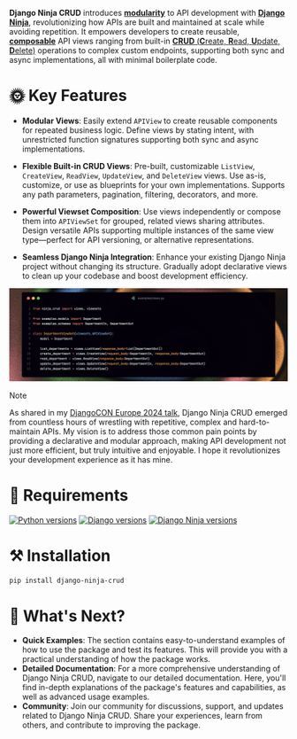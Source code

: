 **Django Ninja CRUD** introduces [**modularity**](https://en.wikipedia.org/wiki/Modular_programming) to API development with [**Django Ninja**](https://github.com/vitalik/django-ninja), revolutionizing how APIs are built and maintained at scale while avoiding repetition. It empowers developers to create reusable, [**composable**](https://en.wikipedia.org/wiki/Composability) API views ranging from built-in [**CRUD** (**C**reate, **R**ead, **U**pdate, **D**elete)](https://en.wikipedia.org/wiki/Create,_read,_update_and_delete) operations to complex custom endpoints, supporting both sync and async implementations, all with minimal boilerplate code.

# 🌞 Key Features
- **Modular Views**: Easily extend `APIView` to create reusable components for repeated business logic. Define views by stating intent, with unrestricted function signatures supporting both sync and async implementations.

- **Flexible Built-in CRUD Views**: Pre-built, customizable `ListView`, `CreateView`, `ReadView`, `UpdateView`, and `DeleteView` views. Use as-is, customize, or use as blueprints for your own implementations. Supports any path parameters, pagination, filtering, decorators, and more.

- **Powerful Viewset Composition**: Use views independently or compose them into `APIViewSet` for grouped, related views sharing attributes. Design versatile APIs supporting multiple instances of the same view type—perfect for API versioning, or alternative representations.

- **Seamless Django Ninja Integration**: Enhance your existing Django Ninja project without changing its structure. Gradually adopt declarative views to clean up your codebase and boost development efficiency.

![Django Ninja CRUD Code](https://raw.githubusercontent.com/hbakri/django-ninja-crud/main/docs/assets/images/django-ninja-crud-code.JPG)

> [!NOTE]
> As shared in my [DjangoCON Europe 2024 talk](https://www.youtube.com/watch?v=r8yRxZPcy9k&t=1168s),
> Django Ninja CRUD emerged from countless hours of wrestling with repetitive, complex
> and hard-to-maintain APIs. My vision is to address those common pain points by
> providing a declarative and modular approach, making API development not just more
> efficient, but truly intuitive and enjoyable. I hope it revolutionizes your
> development experience as it has mine.

# 📝 Requirements

[![Python versions](https://img.shields.io/pypi/pyversions/django-ninja-crud.svg?color=306998&label=python&logo=python&logoColor=white)](https://github.com/python/cpython)
[![Django versions](https://img.shields.io/badge/4.2_%7C_5.0_%7C_5.1-blue?color=0C4B33&label=django&logo=django&logoColor=white)](https://github.com/django/django)
[![Django Ninja versions](https://img.shields.io/badge/1.0_%7C_1.1_%7C_1.2_%7C_1.3-blue?color=black&label=django-ninja&logo=fastapi&logoColor=white)](https://github.com/vitalik/django-ninja)

# ⚒️ Installation

```bash
pip install django-ninja-crud
```

# 💬 What's Next?

- **Quick Examples**: The section contains easy-to-understand examples of how to use the package and test its features. This will provide you with a practical understanding of how the package works.
- **Detailed Documentation**: For a more comprehensive understanding of Django Ninja CRUD, navigate to our detailed documentation. Here, you'll find in-depth explanations of the package's features and capabilities, as well as advanced usage examples.
- **Community**: Join our community for discussions, support, and updates related to Django Ninja CRUD. Share your experiences, learn from others, and contribute to improving the package.
